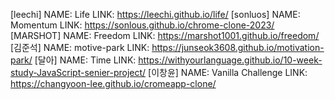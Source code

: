 [leechi]
NAME: Life
LINK: https://leechi.github.io/life/
[sonluos]
NAME: Momentum
LINK: https://sonlous.github.io/chrome-clone-2023/
[MARSHOT]
NAME: Freedom
LINK: https://marshot1001.github.io/freedom/
[김준석]
NAME: motive-park
LINK: https://junseok3608.github.io/motivation-park/
[달아]
NAME: Time
LINK: https://withyourlanguage.github.io/10-week-study-JavaScript-senier-project/
[이창윤]
NAME: Vanilla Challenge
LINK: https://changyoon-lee.github.io/cromeapp-clone/
